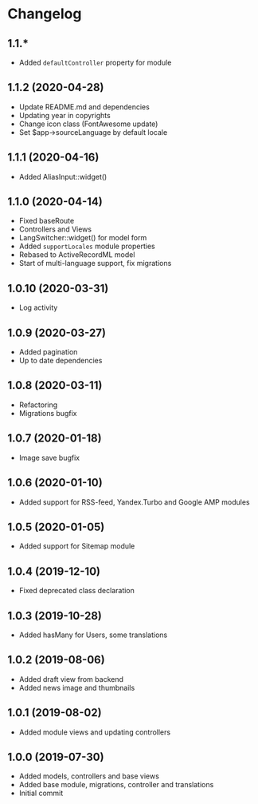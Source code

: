 Changelog
=========

## 1.1.*
 * Added `defaultController` property for module
 
## 1.1.2 (2020-04-28)
 * Update README.md and dependencies
 * Updating year in copyrights
 * Change icon class (FontAwesome update)
 * Set $app->sourceLanguage by default locale
 
## 1.1.1 (2020-04-16)
 * Added AliasInput::widget()
 
## 1.1.0 (2020-04-14)
 * Fixed baseRoute
 * Controllers and Views
 * LangSwitcher::widget() for model form
 * Added `supportLocales` module properties
 * Rebased to ActiveRecordML model
 * Start of multi-language support, fix migrations
 
## 1.0.10 (2020-03-31)
 * Log activity
 
## 1.0.9 (2020-03-27)
 * Added pagination
 * Up to date dependencies
 
## 1.0.8 (2020-03-11)
 * Refactoring
 * Migrations bugfix
 
## 1.0.7 (2020-01-18)
 * Image save bugfix
 
## 1.0.6 (2020-01-10)
 * Added support for RSS-feed, Yandex.Turbo and Google AMP modules
 
## 1.0.5 (2020-01-05)
 * Added support for Sitemap module
 
## 1.0.4 (2019-12-10)
 * Fixed deprecated class declaration

## 1.0.3 (2019-10-28)
 * Added hasMany for Users, some translations

## 1.0.2 (2019-08-06)
 * Added draft view from backend
 * Added news image and thumbnails
 
## 1.0.1 (2019-08-02)
 * Added module views and updating controllers

## 1.0.0 (2019-07-30)
 * Added models, controllers and base views
 * Added base module, migrations, controller and translations
 * Initial commit